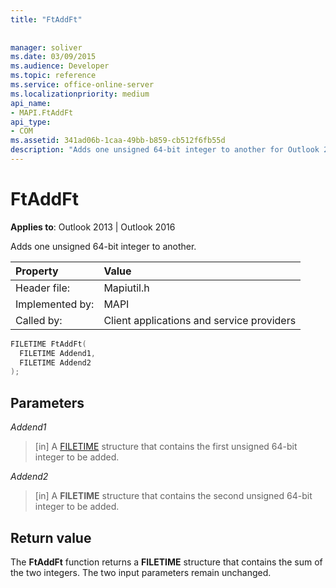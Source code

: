 ```yaml
---
title: "FtAddFt"
 
 
manager: soliver
ms.date: 03/09/2015
ms.audience: Developer
ms.topic: reference
ms.service: office-online-server
ms.localizationpriority: medium
api_name:
- MAPI.FtAddFt
api_type:
- COM
ms.assetid: 341ad06b-1caa-49bb-b859-cb512f6fb55d
description: "Adds one unsigned 64-bit integer to another for Outlook 2013 or Outlook 2016."
---
```


# FtAddFt

  
  
**Applies to**: Outlook 2013 | Outlook 2016 
  
Adds one unsigned 64-bit integer to another.
  
|Property |Value |
|:-----|:-----|
|Header file:  <br/> |Mapiutil.h  <br/> |
|Implemented by:  <br/> |MAPI  <br/> |
|Called by:  <br/> |Client applications and service providers  <br/> |
   
```cpp
FILETIME FtAddFt(
  FILETIME Addend1,
  FILETIME Addend2
);
```

## Parameters

 _Addend1_
  
> [in] A [FILETIME](filetime.md) structure that contains the first unsigned 64-bit integer to be added. 
    
 _Addend2_
  
> [in] A **FILETIME** structure that contains the second unsigned 64-bit integer to be added. 
    
## Return value

The **FtAddFt** function returns a **FILETIME** structure that contains the sum of the two integers. The two input parameters remain unchanged. 
  

